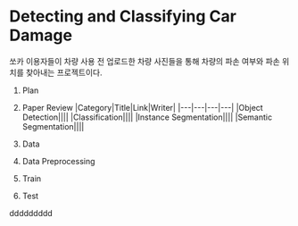 # Detecting and Classifying Car Damage

쏘카 이용자들이 차량 사용 전 업로드한 차량 사진들을 통해 차량의 파손 여부와 파손 위치를 찾아내는 프로젝트이다. 

1. Plan

2. Paper Review
|Category|Title|Link|Writer|
|---|---|---|---|
|Object Detection||||
|Classification||||
|Instance Segmentation||||
|Semantic Segmentation||||

3. Data

4. Data Preprocessing

5. Train

6. Test

ddddddddd